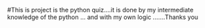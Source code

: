 #This is project is the python quiz....it is done by my intermediate knowledge of the python ... and with my own logic .......Thanks you 